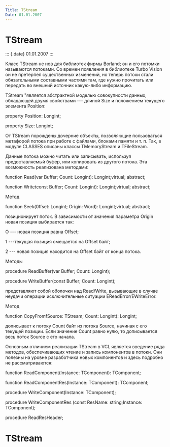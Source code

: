 ```yaml
---
Title: TStream
Date: 01.01.2007
---
```



TStream
=======

::: {.date}
01.01.2007
:::

Класс TStream не нов для библиотек фирмы Borland; он и его потомки
называются потоками. Со времен появления в библиотеке Turbo Vision он не
претерпел существенных изменений, но теперь потоки стали обязательными
составными частями там, где нужно прочитать или передать во внешний
источник какую-либо информацию.

TStream \"является абстрактной моделью совокупности данных, обладающей
двумя свойствами --- длиной Size и положением текущего элемента
Position:

property Position: Longint;

property Size: Longint;

От TStream порождены дочерние объекты, позволяющие пользоваться
метафорой потока при работе с файлами, блоками памяти и т. п. Так, в
модуле CLASSES описаны классы TMemoryStream и TFileStream.

Данные потока можно читать или записывать, используя предоставляемый
буфер, или копировать из другого потока. Эта возможность реализована
методами:

function Read(var Buffer; Count: Longint): Longint;virtual; abstract;

function Writetconst Buffer; Count: Longint): Longint;virtual; abstract;

Метод

function Seek(0ffset: Longint; Origin: Word): Longint;virtual; abstract;

позиционирует поток. В зависимости от значения параметра Origin новая
позиция выбирается так:

О --- новая позиция равна Offset;

1 ---текущая позиция смещается на Offset байт;

2 --- новая позиция находится на Offset байт от конца потока.

Методы

procedure ReadBuffer(var Buffer; Count: Longint);

procedure WriteBuffer(const Buffer; Count: Longint);

представляют собой оболочки над Read/Write, вызывающие в случае неудачи
операции исключительные ситуации EReadError/EWriteError.

Метод

function CopyFromfSource: TStream; Count: Longint): Longint;

дописывает к потоку Count байт из потока Source, начиная с его текущей
позиции. Если значение Count равно нулю, то дописывается весь поток
Source с его начала.

Основным отличием реализации TStream в VCL является введение ряда
методов, обеспечивающих чтение и запись компонентов в потоки. Они
полезны на уровне разработчика новых компонентов и здесь подробно не
рассматриваются:

function ReadComponent(Instance: TComponent): TComponent;

function ReadComponentRes(Instance: TComponent): TComponent;

procedure WriteComponent(Instance: TComponent);

procedure WriteComponentRes (const ResName: string;Instance:
TComponent);

procedure ReadResHeader;

TStream
=======

<!-- TOC -->
